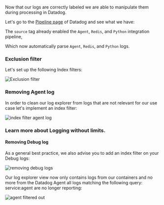 Now that our logs are correctly labeled we are able to manipulate them during processing in Datadog.

Let's go to the [Pipeline page](https://app.datadoghq.com/logs/pipelines) of Datadog and see what we have:

The `source` tag already enabled the `Agent`, `Redis`, and `Python` integration pipeline,

Which now automatically parse `Agent`, `Redis`, and `Python` logs.

### Exclusion filter

Let's set up the following Index filters:

![Exclusion filter](https://raw.githubusercontent.com/l0k0ms/workshops/master/log-workshop/assets/images/exclusion_filter.png)


### Removing Agent log

In order to clean our log explorer from logs that are not relevant for our use case let's implement an index filter:

![index filter agent log](https://raw.githubusercontent.com/l0k0ms/workshops/master/log-workshop/assets/images/index_filter_agent_log.png)

### Learn more about Logging without limits.

#### Removing Debug log

As a general best practice, we also advise you to add an index filter on your Debug logs:

![removing debug logs](https://raw.githubusercontent.com/l0k0ms/workshops/master/log-workshop/assets/images/removing_debug_logs.png)

Our log explorer view now only contains logs from our containers and no more from the Datadog Agent all logs matching the following query: service:agent are no longer reporting:

![agent filtered out](https://raw.githubusercontent.com/l0k0ms/workshops/master/log-workshop/assets/images/agent_filtered_out.png)
